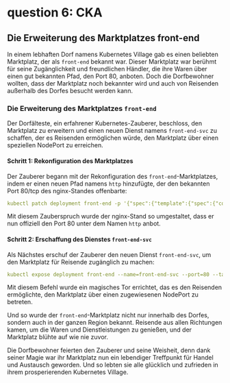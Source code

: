 # question 6: CKA 
## Die Erweiterung des Marktplatzes front-end

In einem lebhaften Dorf namens Kubernetes Village gab es einen beliebten Marktplatz, der als `front-end` bekannt war. Dieser Marktplatz war berühmt für seine Zugänglichkeit und freundlichen Händler, die ihre Waren über einen gut bekannten Pfad, den Port 80, anboten. Doch die Dorfbewohner wollten, dass der Marktplatz noch bekannter wird und auch von Reisenden außerhalb des Dorfes besucht werden kann.

### Die Erweiterung des Marktplatzes `front-end`

Der Dorfälteste, ein erfahrener Kubernetes-Zauberer, beschloss, den Marktplatz zu erweitern und einen neuen Dienst namens `front-end-svc` zu schaffen, der es Reisenden ermöglichen würde, den Marktplatz über einen speziellen NodePort zu erreichen.

#### Schritt 1: Rekonfiguration des Marktplatzes
Der Zauberer begann mit der Rekonfiguration des `front-end`-Marktplatzes, indem er einen neuen Pfad namens `http` hinzufügte, der den bekannten Port 80/tcp des nginx-Standes offenbarte:

```yaml
kubectl patch deployment front-end -p '{"spec":{"template":{"spec":{"containers":[{"name":"nginx","ports":[{"containerPort":80,"name":"http"}]}]}}}}'
```

Mit diesem Zauberspruch wurde der nginx-Stand so umgestaltet, dass er nun offiziell den Port 80 unter dem Namen `http` anbot.

#### Schritt 2: Erschaffung des Dienstes `front-end-svc`
Als Nächstes erschuf der Zauberer den neuen Dienst `front-end-svc`, um den Marktplatz für Reisende zugänglich zu machen:

```yaml
kubectl expose deployment front-end --name=front-end-svc --port=80 --target-port=http --type=NodePort
```

Mit diesem Befehl wurde ein magisches Tor errichtet, das es den Reisenden ermöglichte, den Marktplatz über einen zugewiesenen NodePort zu betreten.

Und so wurde der `front-end`-Marktplatz nicht nur innerhalb des Dorfes, sondern auch in der ganzen Region bekannt. Reisende aus allen Richtungen kamen, um die Waren und Dienstleistungen zu genießen, und der Marktplatz blühte auf wie nie zuvor.

Die Dorfbewohner feierten den Zauberer und seine Weisheit, denn dank seiner Magie war ihr Marktplatz nun ein lebendiger Treffpunkt für Handel und Austausch geworden. Und so lebten sie alle glücklich und zufrieden in ihrem prosperierenden Kubernetes Village.
